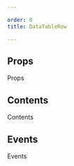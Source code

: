 ```yaml
---

order: 0
title: DataTableRow

---
```

 
## Props
 
Props
 
## Contents
 
Contents
 
## Events
 
Events
 
